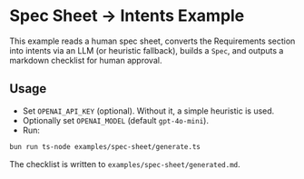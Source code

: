 # Spec Sheet → Intents Example

This example reads a human spec sheet, converts the Requirements section into intents via an LLM (or heuristic fallback), builds a `Spec`, and outputs a markdown checklist for human approval.

## Usage

- Set `OPENAI_API_KEY` (optional). Without it, a simple heuristic is used.
- Optionally set `OPENAI_MODEL` (default `gpt-4o-mini`).
- Run:

```bash
bun run ts-node examples/spec-sheet/generate.ts
```

The checklist is written to `examples/spec-sheet/generated.md`.
